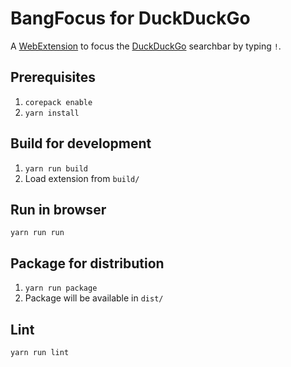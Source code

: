 # BangFocus for DuckDuckGo

A
[WebExtension](https://developer.mozilla.org/en-US/docs/Mozilla/Add-ons/WebExtensions)
to focus the [DuckDuckGo](https://duckduckgo.com/) searchbar by typing `!`.

## Prerequisites

1. `corepack enable`
2. `yarn install`

## Build for development

1. `yarn run build`
2. Load extension from `build/`

## Run in browser

`yarn run run`

## Package for distribution

1. `yarn run package`
2. Package will be available in `dist/`

## Lint

`yarn run lint`
